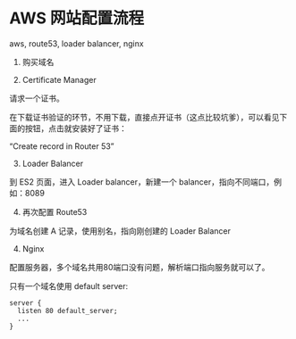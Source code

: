 # AWS 网站配置流程

aws, route53, loader balancer, nginx


1. 购买域名


2. Certificate Manager

请求一个证书。

在下载证书验证的环节，不用下载，直接点开证书（这点比较坑爹），可以看见下面的按钮，点击就安装好了证书：

“Create record in Router 53”


3. Loader Balancer

到 ES2 页面，进入 Loader balancer，新建一个 balancer，指向不同端口，例如：8089


4. 再次配置 Route53

为域名创建 A 记录，使用别名，指向刚创建的 Loader Balancer


4. Nginx

配置服务器，多个域名共用80端口没有问题，解析端口指向服务就可以了。

只有一个域名使用 default server:

    server {
      listen 80 default_server;
      ...
    }





